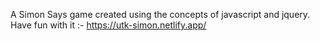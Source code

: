A Simon Says game created using the concepts of javascript and jquery.
Have fun with it :- https://utk-simon.netlify.app/
